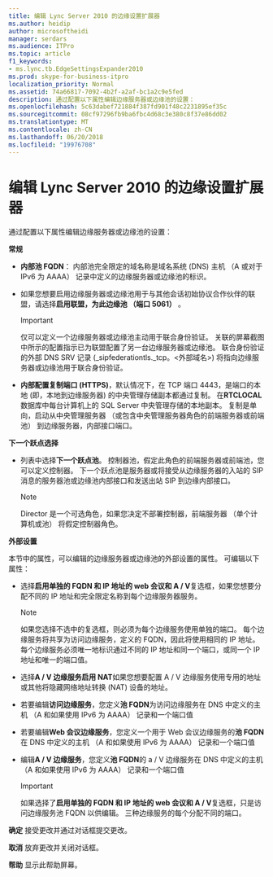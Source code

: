 ```yaml
---
title: 编辑 Lync Server 2010 的边缘设置扩展器
ms.author: heidip
author: microsoftheidi
manager: serdars
ms.audience: ITPro
ms.topic: article
f1_keywords:
- ms.lync.tb.EdgeSettingsExpander2010
ms.prod: skype-for-business-itpro
localization_priority: Normal
ms.assetid: 74a66817-7092-4b2f-a2af-bc1a2c9e5fed
description: 通过配置以下属性编辑边缘服务器或边缘池的设置：
ms.openlocfilehash: 5c63dabef721884f387fd901f48c2231895ef35c
ms.sourcegitcommit: 08cf97296fb9ba6fbc4d68c3e380c8f37e86dd02
ms.translationtype: MT
ms.contentlocale: zh-CN
ms.lasthandoff: 06/20/2018
ms.locfileid: "19976708"
---
```

# <a name="edit-edge-settings-expander-for-lync-server-2010"></a>编辑 Lync Server 2010 的边缘设置扩展器
 
通过配置以下属性编辑边缘服务器或边缘池的设置： 
  
 **常规**
  
- **内部池 FQDN**： 内部池完全限定的域名称是域名系统 (DNS) 主机 （A 或对于 IPv6 为 AAAA） 记录中定义的边缘服务器或边缘池的标识。
    
- 如果您想要启用边缘服务器或边缘池用于与其他会话初始协议合作伙伴的联盟，请选择**启用联盟，为此边缘池 （端口 5061）** 。
    
    > [!IMPORTANT]
    > 仅可以定义一个边缘服务器或边缘池主动用于联合身份验证。 关联的屏幕截图中所示的配置指示已为联盟配置了另一台边缘服务器或边缘池。 联合身份验证的外部 DNS SRV 记录 (_sipfederationtls._tcp。\<外部域名\>) 将指向边缘服务器或边缘池用于联合身份验证。 
  
- **内部配置复制端口 (HTTPS)**，默认情况下，在 TCP 端口 4443，是端口的本地 (即，本地到边缘服务器) 的中央管理存储副本都通过复制。 在**RTCLOCAL**数据库中每台计算机上的 SQL Server 中央管理存储的本地副本。 复制是单向，启动从中央管理服务器 （或包含中央管理服务器角色的前端服务器或前端池） 到边缘服务器，内部接口端口。
    
 **下一个跃点选择**
  
- 列表中选择**下一个跃点池**。 控制器池，假定此角色的前端服务器或前端池，您可以定义控制器。 下一个跃点池是服务器或将接受从边缘服务器的入站的 SIP 消息的服务器池或边缘池内部接口和发送出站 SIP 到边缘内部接口。
    
    > [!NOTE]
    > Director 是一个可选角色，如果您决定不部署控制器，前端服务器 （单个计算机或池） 将假定控制器角色。 
  
 **外部设置**
  
本节中的属性，可以编辑的边缘服务器或边缘池的外部设置的属性。 可编辑以下属性：
  
- 选择**启用单独的 FQDN 和 IP 地址的 web 会议和 A / V**复选框，如果您想要分配不同的 IP 地址和完全限定名称到每个边缘服务器服务。
    
    > [!NOTE]
    > 如果您选择不选中的复选框，则必须为每个边缘服务使用单独的端口。 每个边缘服务将共享为访问边缘服务，定义的 FQDN，因此将使用相同的 IP 地址。 每个边缘服务必须唯一地标识通过不同的 IP 地址和同一个端口，或同一个 IP 地址和唯一的端口值。 
  
- 选择**A / V 边缘服务启用 NAT**如果您想要配置 A / V 边缘服务使用专用的地址或其他将隐藏网络地址转换 (NAT) 设备的地址。
    
- 若要编辑**访问边缘服务**，您定义**池 FQDN**为访问边缘服务在 DNS 中定义的主机 （A 和如果使用 IPv6 为 AAAA） 记录和一个端口值
    
- 若要编辑**Web 会议边缘服务**，您定义一个用于 Web 会议边缘服务的**池 FQDN**在 DNS 中定义的主机 （A 和如果使用 IPv6 为 AAAA） 记录和一个端口值
    
- 编辑**A / V 边缘服务**，您定义**池 FQDN**的 a / V 边缘服务在 DNS 中定义的主机 （A 和如果使用 IPv6 为 AAAA） 记录和一个端口值
    
    > [!IMPORTANT]
    > 如果选择了**启用单独的 FQDN 和 IP 地址的 web 会议和 A / V**复选框，只是访问边缘服务池 FQDN 以供编辑。 三种边缘服务的每个分配不同的端口。
  
 **确定** 接受更改并通过对话框提交更改。
  
 **取消** 放弃更改并关闭对话框。
  
 **帮助** 显示此帮助屏幕。
  

